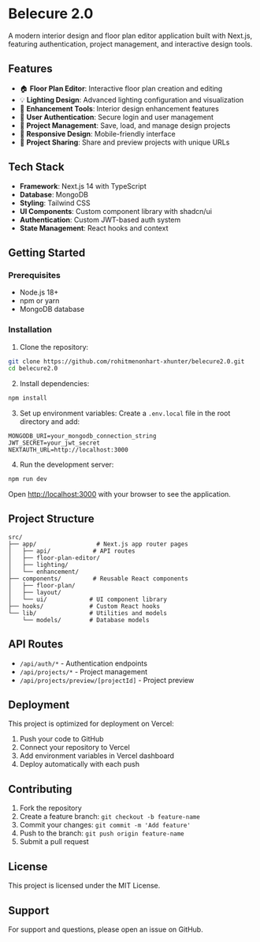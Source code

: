 # Belecure 2.0

A modern interior design and floor plan editor application built with Next.js, featuring authentication, project management, and interactive design tools.

## Features

- 🏠 **Floor Plan Editor**: Interactive floor plan creation and editing
- 💡 **Lighting Design**: Advanced lighting configuration and visualization
- 🎨 **Enhancement Tools**: Interior design enhancement features
- 👤 **User Authentication**: Secure login and user management
- 💾 **Project Management**: Save, load, and manage design projects
- 📱 **Responsive Design**: Mobile-friendly interface
- 🔗 **Project Sharing**: Share and preview projects with unique URLs

## Tech Stack

- **Framework**: Next.js 14 with TypeScript
- **Database**: MongoDB
- **Styling**: Tailwind CSS
- **UI Components**: Custom component library with shadcn/ui
- **Authentication**: Custom JWT-based auth system
- **State Management**: React hooks and context

## Getting Started

### Prerequisites

- Node.js 18+ 
- npm or yarn
- MongoDB database

### Installation

1. Clone the repository:
```bash
git clone https://github.com/rohitmenonhart-xhunter/belecure2.0.git
cd belecure2.0
```

2. Install dependencies:
```bash
npm install
```

3. Set up environment variables:
Create a `.env.local` file in the root directory and add:
```env
MONGODB_URI=your_mongodb_connection_string
JWT_SECRET=your_jwt_secret
NEXTAUTH_URL=http://localhost:3000
```

4. Run the development server:
```bash
npm run dev
```

Open [http://localhost:3000](http://localhost:3000) with your browser to see the application.

## Project Structure

```
src/
├── app/                 # Next.js app router pages
│   ├── api/            # API routes
│   ├── floor-plan-editor/
│   ├── lighting/
│   └── enhancement/
├── components/         # Reusable React components
│   ├── floor-plan/
│   ├── layout/
│   └── ui/            # UI component library
├── hooks/             # Custom React hooks
└── lib/               # Utilities and models
    └── models/        # Database models
```

## API Routes

- `/api/auth/*` - Authentication endpoints
- `/api/projects/*` - Project management
- `/api/projects/preview/[projectId]` - Project preview

## Deployment

This project is optimized for deployment on Vercel:

1. Push your code to GitHub
2. Connect your repository to Vercel
3. Add environment variables in Vercel dashboard
4. Deploy automatically with each push

## Contributing

1. Fork the repository
2. Create a feature branch: `git checkout -b feature-name`
3. Commit your changes: `git commit -m 'Add feature'`
4. Push to the branch: `git push origin feature-name`
5. Submit a pull request

## License

This project is licensed under the MIT License.

## Support

For support and questions, please open an issue on GitHub. 